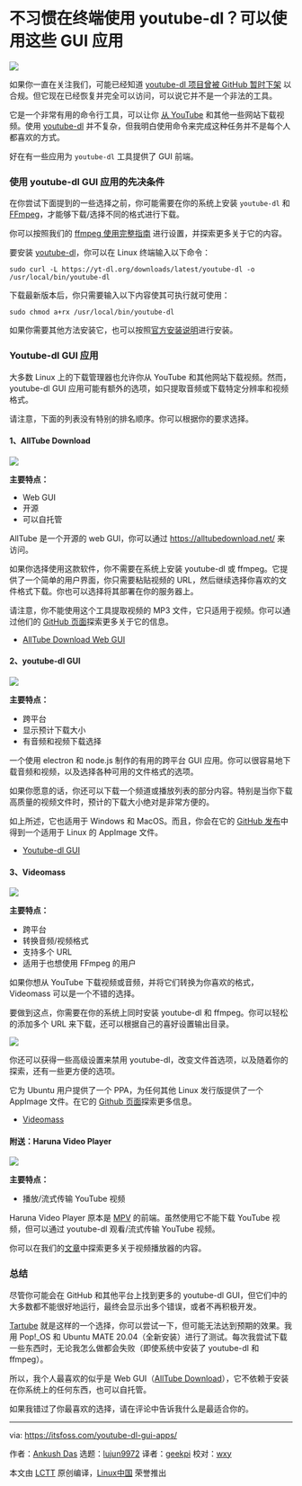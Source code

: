 [#]: collector: (lujun9972)
[#]: translator: (geekpi)
[#]: reviewer: (wxy)
[#]: publisher: ( )
[#]: url: ( )
[#]: subject: (Not Comfortable Using youtube-dl in Terminal? Use These GUI Apps)
[#]: via: (https://itsfoss.com/youtube-dl-gui-apps/)
[#]: author: (Ankush Das https://itsfoss.com/author/ankush/)

不习惯在终端使用 youtube-dl？可以使用这些 GUI 应用
======

![](https://img.linux.net.cn/data/attachment/album/202102/27/143909m29a8m8kgkzmmskc.jpg)

如果你一直在关注我们，可能已经知道 [youtube-dl 项目曾被 GitHub 暂时下架][1] 以合规。但它现在已经恢复并完全可以访问，可以说它并不是一个非法的工具。

它是一个非常有用的命令行工具，可以让你 [从 YouTube][2] 和其他一些网站下载视频。使用 [youtube-dl][3] 并不复杂，但我明白使用命令来完成这种任务并不是每个人都喜欢的方式。

好在有一些应用为 `youtube-dl` 工具提供了 GUI 前端。

### 使用 youtube-dl GUI 应用的先决条件

在你尝试下面提到的一些选择之前，你可能需要在你的系统上安装 `youtube-dl` 和 [FFmpeg][4]，才能够下载/选择不同的格式进行下载。

你可以按照我们的 [ffmpeg 使用完整指南][5] 进行设置，并探索更多关于它的内容。

要安装 [youtube-dl][6]，你可以在 Linux 终端输入以下命令：

```
sudo curl -L https://yt-dl.org/downloads/latest/youtube-dl -o /usr/local/bin/youtube-dl
```

下载最新版本后，你只需要输入以下内容使其可执行就可使用：

```
sudo chmod a+rx /usr/local/bin/youtube-dl
```

如果你需要其他方法安装它，也可以按照[官方安装说明][7]进行安装。

### Youtube-dl GUI 应用

大多数 Linux 上的下载管理器也允许你从 YouTube 和其他网站下载视频。然而，youtube-dl GUI 应用可能有额外的选项，如只提取音频或下载特定分辨率和视频格式。

请注意，下面的列表没有特别的排名顺序。你可以根据你的要求选择。

#### 1、AllTube Download

![][8]

**主要特点：**

  * Web GUI
  * 开源
  * 可以自托管

AllTube 是一个开源的 web GUI，你可以通过 <https://alltubedownload.net/> 来访问。

如果你选择使用这款软件，你不需要在系统上安装 youtube-dl 或 ffmpeg。它提供了一个简单的用户界面，你只需要粘贴视频的 URL，然后继续选择你喜欢的文件格式下载。你也可以选择将其部署在你的服务器上。

请注意，你不能使用这个工具提取视频的 MP3 文件，它只适用于视频。你可以通过他们的 [GitHub 页面][9]探索更多关于它的信息。

- [AllTube Download Web GUI][10]

#### 2、youtube-dl GUI

![][11]

**主要特点：**

  * 跨平台
  * 显示预计下载大小
  * 有音频和视频下载选择

一个使用 electron 和 node.js 制作的有用的跨平台 GUI 应用。你可以很容易地下载音频和视频，以及选择各种可用的文件格式的选项。

如果你愿意的话，你还可以下载一个频道或播放列表的部分内容。特别是当你下载高质量的视频文件时，预计的下载大小绝对是非常方便的。

如上所述，它也适用于 Windows 和 MacOS。而且，你会在它的 [GitHub 发布][12]中得到一个适用于 Linux 的 AppImage 文件。

- [Youtube-dl GUI][13]

#### 3、Videomass

![][14]

**主要特点：**

  * 跨平台
  * 转换音频/视频格式
  * 支持多个 URL
  * 适用于也想使用 FFmpeg 的用户

如果你想从 YouTube 下载视频或音频，并将它们转换为你喜欢的格式，Videomass 可以是一个不错的选择。

要做到这点，你需要在你的系统上同时安装 youtube-dl 和 ffmpeg。你可以轻松的添加多个 URL 来下载，还可以根据自己的喜好设置输出目录。

![][15]

你还可以获得一些高级设置来禁用 youtube-dl，改变文件首选项，以及随着你的探索，还有一些更方便的选项。

它为 Ubuntu 用户提供了一个 PPA，为任何其他 Linux 发行版提供了一个 AppImage 文件。在它的 [Github 页面][16]探索更多信息。

- [Videomass][17]

#### 附送：Haruna Video Player

![][18]

**主要特点：**

  * 播放/流式传输 YouTube 视频

Haruna Video Player 原本是 [MPV][19] 的前端。虽然使用它不能下载 YouTube 视频，但可以通过 youtube-dl 观看/流式传输 YouTube 视频。

你可以在我们的[文章][20]中探索更多关于视频播放器的内容。

### 总结

尽管你可能会在 GitHub 和其他平台上找到更多的 youtube-dl GUI，但它们中的大多数都不能很好地运行，最终会显示出多个错误，或者不再积极开发。

[Tartube][21] 就是这样的一个选择，你可以尝试一下，但可能无法达到预期的效果。我用 Pop!_OS 和 Ubuntu MATE 20.04（全新安装）进行了测试。每次我尝试下载一些东西时，无论我怎么做都会失败（即使系统中安装了 youtube-dl 和 ffmpeg）。

所以，我个人最喜欢的似乎是 Web GUI（[AllTube Download][9]），它不依赖于安装在你系统上的任何东西，也可以自托管。

如果我错过了你最喜欢的选择，请在评论中告诉我什么是最适合你的。

--------------------------------------------------------------------------------

via: https://itsfoss.com/youtube-dl-gui-apps/

作者：[Ankush Das][a]
选题：[lujun9972][b]
译者：[geekpi](https://github.com/geekpi)
校对：[wxy](https://github.com/wxy)

本文由 [LCTT](https://github.com/LCTT/TranslateProject) 原创编译，[Linux中国](https://linux.cn/) 荣誉推出

[a]: https://itsfoss.com/author/ankush/
[b]: https://github.com/lujun9972
[1]: https://itsfoss.com/youtube-dl-github-takedown/
[2]: https://itsfoss.com/download-youtube-videos-ubuntu/
[3]: https://itsfoss.com/download-youtube-linux/
[4]: https://ffmpeg.org/
[5]: https://itsfoss.com/ffmpeg/#install
[6]: https://youtube-dl.org/
[7]: https://ytdl-org.github.io/youtube-dl/download.html
[8]: https://i1.wp.com/itsfoss.com/wp-content/uploads/2021/02/alltube-download.jpg?resize=772%2C593&ssl=1
[9]: https://github.com/Rudloff/alltube
[10]: https://alltubedownload.net/
[11]: https://i2.wp.com/itsfoss.com/wp-content/uploads/2021/02/youtube-dl-gui.jpg?resize=800%2C548&ssl=1
[12]: https://github.com/jely2002/youtube-dl-gui/releases/tag/v1.8.7
[13]: https://github.com/jely2002/youtube-dl-gui
[14]: https://i1.wp.com/itsfoss.com/wp-content/uploads/2021/02/videomass.jpg?resize=800%2C537&ssl=1
[15]: https://i0.wp.com/itsfoss.com/wp-content/uploads/2021/02/videomass-1.jpg?resize=800%2C542&ssl=1
[16]: https://github.com/jeanslack/Videomass
[17]: https://jeanslack.github.io/Videomass/
[18]: https://i1.wp.com/itsfoss.com/wp-content/uploads/2021/01/haruna-video-player-dark.jpg?resize=800%2C512&ssl=1
[19]: https://mpv.io/
[20]: https://itsfoss.com/haruna-video-player/
[21]: https://github.com/axcore/tartube
